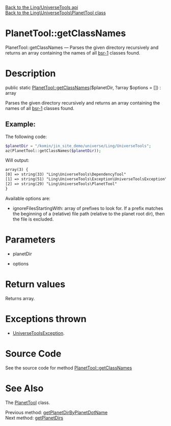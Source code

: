 [Back to the Ling/UniverseTools api](https://github.com/lingtalfi/UniverseTools/blob/master/doc/api/Ling/UniverseTools.md)<br>
[Back to the Ling\UniverseTools\PlanetTool class](https://github.com/lingtalfi/UniverseTools/blob/master/doc/api/Ling/UniverseTools/PlanetTool.md)


PlanetTool::getClassNames
================



PlanetTool::getClassNames — Parses the given directory recursively and returns an array containing the names of all [bsr-1](https://github.com/lingtalfi/TheScientist/blob/master/bsr-1.md) classes found.




Description
================


public static [PlanetTool::getClassNames](https://github.com/lingtalfi/UniverseTools/blob/master/doc/api/Ling/UniverseTools/PlanetTool/getClassNames.md)($planetDir, ?array $options = []) : array




Parses the given directory recursively and returns an array containing the names of all [bsr-1](https://github.com/lingtalfi/TheScientist/blob/master/bsr-1.md) classes found.

Example:
-----------

The following code:

```php
$planetDir = "/komin/jin_site_demo/universe/Ling/UniverseTools";
az(PlanetTool::getClassNames($planetDir));
```


Will output:

```html
array(3) {
[0] => string(33) "Ling\UniverseTools\DependencyTool"
[1] => string(51) "Ling\UniverseTools\Exception\UniverseToolsException"
[2] => string(29) "Ling\UniverseTools\PlanetTool"
}

```




Available options are:
- ignoreFilesStartingWith: array of prefixes to look for. If a prefix matches the beginning of a (relative) file path (relative to the planet root dir),
         then the file is excluded.




Parameters
================


- planetDir

    

- options

    


Return values
================

Returns array.


Exceptions thrown
================

- [UniverseToolsException](https://github.com/lingtalfi/UniverseTools/blob/master/doc/api/Ling/UniverseTools/Exception/UniverseToolsException.md).&nbsp;







Source Code
===========
See the source code for method [PlanetTool::getClassNames](https://github.com/lingtalfi/UniverseTools/blob/master/PlanetTool.php#L105-L175)


See Also
================

The [PlanetTool](https://github.com/lingtalfi/UniverseTools/blob/master/doc/api/Ling/UniverseTools/PlanetTool.md) class.

Previous method: [getPlanetDirByPlanetDotName](https://github.com/lingtalfi/UniverseTools/blob/master/doc/api/Ling/UniverseTools/PlanetTool/getPlanetDirByPlanetDotName.md)<br>Next method: [getPlanetDirs](https://github.com/lingtalfi/UniverseTools/blob/master/doc/api/Ling/UniverseTools/PlanetTool/getPlanetDirs.md)<br>

